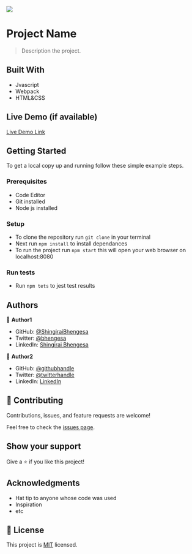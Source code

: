 ![](https://img.shields.io/badge/Microverse-blueviolet)

# Project Name

> Description the project.


## Built With

- Jvascript
- Webpack
- HTML&CSS

## Live Demo (if available)

[Live Demo Link](https://livedemo.com)


## Getting Started

To get a local copy up and running follow these simple example steps.

### Prerequisites

- Code Editor
- Git installed
- Node js installed 

### Setup

- To clone the repository run `git clone` in your terminal
- Next run `npm install` to install dependances
- To run the project run `npm start` this will open your web browser on localhost:8080


### Run tests

- Run `npm tets` to jest test results


## Authors

👤 **Author1**

- GitHub: [@ShingiraiBhengesa](https://github.com/ShingiraiBhengesa)
- Twitter: [@bhengesa](https://twitter.com/twitterhandle)
- LinkedIn: [Shingirai Bhengesa](https://www.linkedin.com/in/shingirai-bhengesa-612b09206/)

👤 **Author2**

- GitHub: [@githubhandle](https://github.com/githubhandle)
- Twitter: [@twitterhandle](https://twitter.com/twitterhandle)
- LinkedIn: [LinkedIn](https://linkedin.com/in/linkedinhandle)

## 🤝 Contributing

Contributions, issues, and feature requests are welcome!

Feel free to check the [issues page](../../issues/).

## Show your support

Give a ⭐️ if you like this project!

## Acknowledgments

- Hat tip to anyone whose code was used
- Inspiration
- etc

## 📝 License

This project is [MIT](./MIT.md) licensed.
